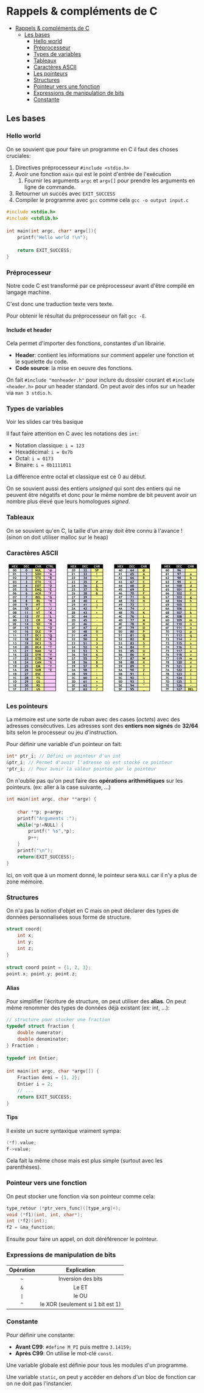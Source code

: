 # Rappels & compléments de C

- [Rappels \& compléments de C](#rappels--compléments-de-c)
  - [Les bases](#les-bases)
    - [Hello world](#hello-world)
    - [Préprocesseur](#préprocesseur)
    - [Types de variables](#types-de-variables)
    - [Tableaux](#tableaux)
    - [Caractères ASCII](#caractères-ascii)
    - [Les pointeurs](#les-pointeurs)
    - [Structures](#structures)
    - [Pointeur vers une fonction](#pointeur-vers-une-fonction)
    - [Expressions de manipulation de bits](#expressions-de-manipulation-de-bits)
    - [Constante](#constante)


## Les bases

### Hello world

On se souvient que pour faire un programme en C il faut des choses cruciales:
1. Directives préprocesseur `#include <stdio.h>`
2. Avoir une fonction `main` qui est le point d'entrée de l'exécution
   1. Fournir les arguments `argc` et `argv[]` pour prendre les arguments en ligne de commande.
3. Retourner un succès avec `EXIT_SUCCESS`
4. Compiler le programme avec `gcc` comme cela `gcc -o output input.c`

```C
#include <stdio.h>
#include <stdlib.h>

int main(int argc, char* argv[]){
    printf("Hello world !\n");

    return EXIT_SUCCESS;
}
```

### Préprocesseur

Notre code C est transformé par ce préprocesseur avant d'être compilé en langage machine.

C'est donc une traduction texte vers texte. 

Pour obtenir le résultat du préprocesseur on fait `gcc -E`.

#### Include et header

Cela permet d'importer des fonctions, constantes d'un librairie. 

- **Header**: contient les informations sur comment appeler une fonction et le squelette du code.
- **Code source**: la mise en oeuvre des fonctions.

On fait `#include "monheader.h"` pour inclure du dossier courant et `#include <header.h>` pour un header standard. On peut avoir des infos sur un header via `man 3 stdio.h`.

### Types de variables

Voir les slides car très basique

Il faut faire attention en C avec les notations des `int`:
- Notation classique: `i = 123`
- Hexadécimal: `i = 0x7b`
- Octal: `i = 0173`
- Binaire: `i = 0b1111011`

La différence entre octal et classique est ce 0 au début.

On se souvient aussi des entiers *unsigned* qui sont des entiers qui ne peuvent être négatifs et donc pour le même nombre de bit peuvent avoir un nombre plus élevé que leurs homologues *signed*.

### Tableaux

On se souvient qu'en C, la taille d'un array doit être connu à l'avance ! (sinon on doit utiliser malloc sur le heap)

### Caractères ASCII

![Alt text](image-6.png)


### Les pointeurs

La mémoire est une sorte de ruban avec des cases (*octets*) avec des adresses consécutives. Les adresses sont des **entiers non signés** de **32/64** bits selon le processeur ou jeu d'instruction.

Pour définir une variable d'un pointeur on fait:

```C
int* ptr_i; // Défini un pointeur d'un int
&ptr_i; // Permet d'avoir l'adresse où est stocké ce pointeur
*ptr_i; // Pour avoir la valeur pointée par le pointeur
```

On n'oublie pas qu'on peut faire des **opérations arithmétiques** sur les pointeurs. (ex: aller à la case suivante, ...)

```C
int main(int argc, char **argv) { 
    
    char **p; p=argv; 
    printf("Arguments :"); 
    while(*p!=NULL) { 
        printf(" %s",*p); 
        p++;
    }
    printf("\n");
    return(EXIT_SUCCESS);
}
```

Ici, on voit que à un moment donné, le pointeur sera `NULL` car il n'y a plus de zone mémoire.


### Structures

On n'a pas la notion d'objet en C mais on peut déclarer des types de données personnalisées sous forme de structure.

```C
struct coord{
    int x;
    int y;
    int z;
}

struct coord point = {1, 2, 3};
point.x; point.y; point.z;
```

#### Alias

Pour simplifier l'écriture de structure, on peut utiliser des **alias**. On peut même renommer des types de données déjà existant (ex: int, ...):


```C
// structure pour stocker une fraction 
typedef struct fraction { 
    double numerator; 
    double denominator; 
} Fraction ;

typedef int Entier;

int main(int argc, char *argv[]) {
    Fraction demi = {1, 2}; 
    Entier i = 2; 
    // ... 
    return EXIT_SUCCESS;
}
```

#### Tips

Il existe un sucre syntaxique vraiment sympa:

```c
(*f).value;
f->value;
```

Cela fait la même chose mais est plus simple (surtout avec les parenthèses).


### Pointeur vers une fonction

On peut stocker une fonction via son pointeur comme cela:

```C
type_retour (*ptr_vers_func)([type_arg]+);
void (*f1)(int, int, char*);
int (*f2)(int);
f2 = &ma_function;
```

Ensuite pour faire un appel, on doit déréférencer le pointeur.

### Expressions de manipulation de bits

| Opération |            Explication            |
| :-------: | :-------------------------------: |
|    `~`    |        Inversion des bits         |
|    `&`    |               Le ET               |
|   `\|`    |               le OU               |
|    `^`    | le XOR (seulement si 1 bit est 1) |

### Constante

Pour définir une constante:
- **Avant C99**: `#define M_PI` puis mettre `3.14159;`
- **Après C99**: On utilise le mot-clé `const`.

Une variable globale est définie pour tous les modules d'un programme.

Une variable `static`, on peut y accéder en dehors d'un bloc de fonction car on ne doit pas l'instancier.


